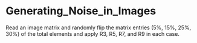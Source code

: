 # Generating_Noise_in_Images
Read an image matrix and randomly flip the matrix entries (5%, 15%, 25%, 30%) of the total elements and apply R3, R5, R7, and R9 in each case.
